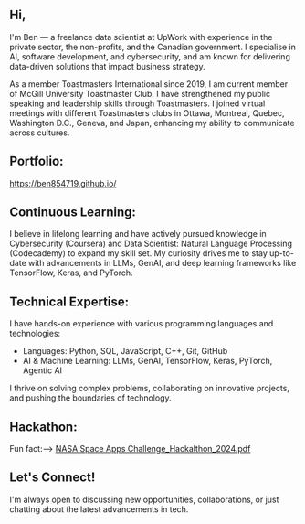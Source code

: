  ## Hi,

I'm Ben — a freelance data scientist at UpWork with experience in the private sector,  the non-profits, and the Canadian government. I specialise in AI, software development, and cybersecurity, and am known for delivering data-driven solutions that impact business strategy.

As a member Toastmasters International since 2019, I am current member of McGill University Toastmaster Club. I have strengthened my public speaking and leadership skills through Toastmasters. I joined virtual meetings with different Toastmasters clubs in Ottawa, Montreal, Quebec, Washington D.C., Geneva, and Japan, enhancing my ability to communicate across cultures.

## Portfolio:

https://ben854719.github.io/

## Continuous Learning:  
I believe in lifelong learning and have actively pursued knowledge in Cybersecurity (Coursera) and Data Scientist: Natural Language Processing (Codecademy) to expand my skill set. My curiosity drives me to stay up-to-date with advancements in LLMs, GenAI, and deep learning frameworks like TensorFlow, Keras, and PyTorch.

## Technical Expertise:
I have hands-on experience with various programming languages and technologies:
- Languages: Python, SQL, JavaScript, C++, Git, GitHub
- AI & Machine Learning: LLMs, GenAI, TensorFlow, Keras, PyTorch, Agentic AI

I thrive on solving complex problems, collaborating on innovative projects, and pushing the boundaries of technology.

## Hackathon:
Fun fact:--> [NASA Space Apps Challenge_Hackalthon_2024.pdf](https://github.com/user-attachments/files/17383260/NASA.Space.Apps.Challenge_Hackalthon_2024.pdf)

 ## Let's Connect!
I'm always open to discussing new opportunities, collaborations, or just chatting about the latest advancements in tech.

